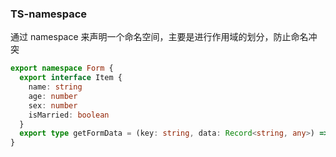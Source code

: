 ### TS-namespace
通过 namespace 来声明一个命名空间，主要是进行作用域的划分，防止命名冲突
```ts
export namespace Form {
  export interface Item {
    name: string
    age: number
    sex: number
    isMarried: boolean
  }
  export type getFormData = (key: string, data: Record<string, any>) => {}  
}
```